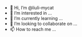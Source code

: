 - 👋 Hi, I’m @liuli-mycat
- 👀 I’m interested in ...
- 🌱 I’m currently learning ...
- 💞️ I’m looking to collaborate on ...
- 📫 How to reach me ...

<!---
liuli-mycat/liuli-mycat is a ✨ special ✨ repository because its `README.md` (this file) appears on your GitHub profile.
You can click the Preview link to take a look at your changes.
--->
